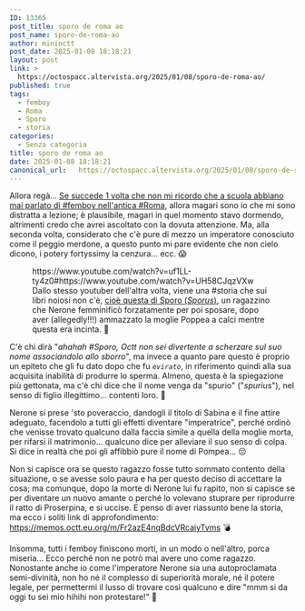 ```yaml
---
ID: 13365
post_title: sporo de roma ao
post_name: sporo-de-roma-ao
author: minioctt
post_date: 2025-01-08 18:18:21
layout: post
link: >
  https://octospacc.altervista.org/2025/01/08/sporo-de-roma-ao/
published: true
tags:
  - femboy
  - Roma
  - Sporo
  - storia
categories:
  - Senza categoria
title: sporo de roma ao
date: 2025-01-08 18:18:21
canonical_url:   https://octospacc.altervista.org/2025/01/08/sporo-de-roma-ao/
---
```

<!-- wp:paragraph -->
<p>Allora regà... <a href="/microblog-mirror/2024/06/14/eliogabalo-regnava/">Se succede 1 volta che non mi ricordo che a scuola abbiano mai parlato di #femboy nell'antica #Roma</a>, allora magari sono io che mi sono distratta a lezione; è plausibile, magari in quel momento stavo dormendo, altrimenti credo che avrei ascoltato con la dovuta attenzione. Ma, alla seconda volta, considerato che c'è pure di mezzo un imperatore conosciuto come il peggio merdone, a questo punto mi pare evidente che non cielo dicono, i potery fortyssimy la cenzura... ecc. 😱</p>
<!-- /wp:paragraph -->

<!-- wp:paragraph -->
<p></p>
<!-- /wp:paragraph -->

<!-- wp:embed {"url":"https://www.youtube.com/watch?v=uf1LL-ty4z0#https://www.youtube.com/watch?v=UH58CJqzVXw","type":"video","providerNameSlug":"youtube","responsive":true,"className":"wp-embed-aspect-16-9 wp-has-aspect-ratio"} -->
<figure class="wp-block-embed is-type-video is-provider-youtube wp-block-embed-youtube wp-embed-aspect-16-9 wp-has-aspect-ratio"><div class="wp-block-embed__wrapper">
https://www.youtube.com/watch?v=uf1LL-ty4z0#https://www.youtube.com/watch?v=UH58CJqzVXw
</div><figcaption class="wp-element-caption">Dallo stesso youtuber dell'altra volta, viene una #storia che sui libri noiosi non c'è, <a href="https://www.youtube.com/watch?v=UH58CJqzVXw">cioè questa di Sporo (<em>Sporus</em>)</a>, un ragazzino che Nerone femminificò forzatamente per poi sposare, dopo aver (allegedly!!!) ammazzato la moglie Poppea a calci mentre questa era incinta. 🤥</figcaption></figure>
<!-- /wp:embed -->

<!-- wp:paragraph -->
<p></p>
<!-- /wp:paragraph -->

<!-- wp:paragraph -->
<p>C'è chi dirà "<em>ahahah #Sporo, Octt non sei divertente a scherzare sul suo nome associandolo allo sborro</em>", ma invece a quanto pare questo è proprio un epiteto che gli fu dato dopo che fu <em><code>evirato</code></em>, in riferimento quindi alla sua acquisita inabilità di produrre lo sperma. Almeno, questa è la spiegazione più gettonata, ma c'è chi dice che il nome venga da "spurio" ("<em>spurius</em>"), nel senso di figlio illegittimo... contenti loro. 🌱</p>
<!-- /wp:paragraph -->

<!-- wp:paragraph -->
<p>Nerone si prese 'sto poveraccio, dandogli il titolo di Sabina e il fine attire adeguato, facendolo a tutti gli effetti diventare "imperatrice", perché ordinò che venisse trovato qualcuno dalla faccia simile a quella della moglie morta, per rifarsi il matrimonio... qualcuno dice per alleviare il suo senso di colpa. Si dice in realtà che poi gli affibbiò pure il nome di Pompea... 😔</p>
<!-- /wp:paragraph -->

<!-- wp:paragraph -->
<p>Non si capisce ora se questo ragazzo fosse tutto sommato contento della situazione, o se avesse solo paura e ha per questo deciso di accettare la cosa; ma comunque, dopo la morte di Nerone lui fu rapito, non si capisce se per diventare un nuovo amante o perché lo volevano stuprare per riprodurre il ratto di Proserpina, e si uccise. E penso di aver riassunto bene la storia, ma ecco i soliti link di approfondimento: <a href="https://memos.octt.eu.org/m/Fr2azE4nqBdcVRcaiyTvms">https://memos.octt.eu.org/m/Fr2azE4nqBdcVRcaiyTvms</a> 💣</p>
<!-- /wp:paragraph -->

<!-- wp:paragraph -->
<p>Insomma, tutti i femboy finiscono morti, in un modo o nell'altro, porca miseria... Ecco perché non ne potrò mai avere uno come ragazzo. Nonostante anche io come l'imperatore Nerone sia una autoproclamata semi-divinità, non ho né il complesso di superiorità morale, né il potere legale, per permettermi il lusso di trovare così qualcuno e dire "mmm si da oggi tu sei mio hihihi non protestare!" 🥰</p>
<!-- /wp:paragraph -->
